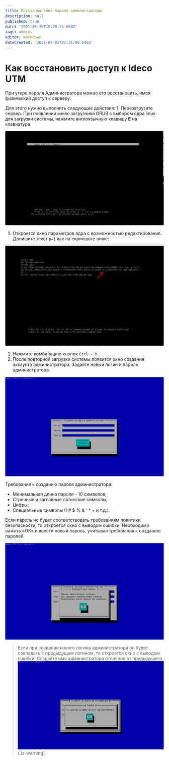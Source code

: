 ```yaml
---
title: Восстановление пароля администратора
description: null
published: true
date: '2021-05-26T10:20:24.036Z'
tags: admins
editor: markdown
dateCreated: '2021-04-02T07:21:09.548Z'
---
```


# Как восстановить доступ к Ideco UTM

При утере пароля Администратора можно его восстановить, имея физический доступ к серверу.

Для этого нужно выполнить следующие действия: 1. Перезагрузите сервер. При появлении меню загрузчика GRUB с выбором ядра linux для загрузки системы, нажмите англоязычную клавишу **E** на клавиатуре.

![press-e.png](../.gitbook/assets/press-e.png)

1. Откроется окно параметров ядра с возможностью редактирования. Допишите текст `p=1` как на скриншоте ниже:

![p=1\_press.png](../.gitbook/assets/p=1_press.png)

1. Нажмите комбинацию кнопок `Ctrl - X`.
2. После повторной загрузки системы появится окно создания аккаунта администратора. Задайте новый логин и пароль администратора. 

![adm\_pass.png](../.gitbook/assets/adm_pass.png)

Требования к созданию пароля администратора:

* Минимальная длина пароля - 10 символов;
* Строчные и заглавные латинские символы;
* Цифры;
* Специальные символы \(! \# $ % & ' \* + и т.д.\).

Если пароль не будет соответствовать требованиям политики безопасности, то откроется окно с выводом ошибки. Необходимо нажать «ОК» и ввести новый пароль, учитывая требования к созданию паролей.

![hard-pass.png](../.gitbook/assets/hard-pass.png)

> Если при создании нового логина администратора он будет совпадать с предыдущим логином, то откроется окно с выводом ошибки. Создайте имя администратора отличное от предыдущего. ![error-pass.png](../.gitbook/assets/error-pass.png) {.is-warning}

